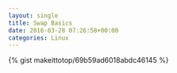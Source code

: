```yaml
---
layout: single                                                                                                              
title: Swap Basics                                                                                                                       
date: 2016-03-28 07:26:58+00:00                                                                                                                        
categories: Linux                                                                                                                
---                                                                                                                              
```


{% gist makeittotop/69b59ad6018abdc46145 %}                                                                                                           


